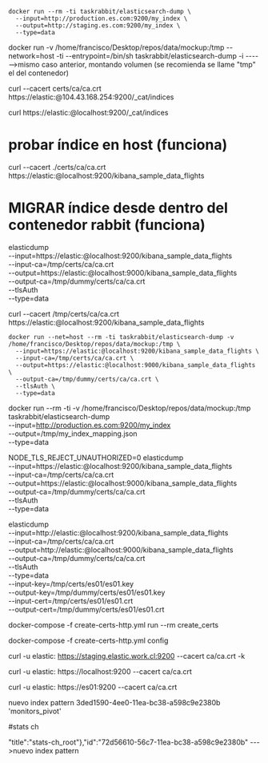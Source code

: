    
   
    docker run --rm -ti taskrabbit/elasticsearch-dump \
      --input=http://production.es.com:9200/my_index \
      --output=http://staging.es.com:9200/my_index \
      --type=data




docker run -v /home/francisco/Desktop/repos/data/mockup:/tmp --network=host -ti --entrypoint=/bin/sh taskrabbit/elasticsearch-dump -i ------>mismo caso anterior, montando volumen (se recomienda se llame "tmp" el del contenedor)


curl --cacert certs/ca/ca.crt https://elastic:@104.43.168.254:9200/_cat/indices

curl https://elastic:@localhost:9200/_cat/indices

# probar índice en host (funciona)
curl --cacert ./certs/ca/ca.crt https://elastic:@localhost:9200/kibana_sample_data_flights

# MIGRAR índice desde dentro del contenedor rabbit (funciona)
elasticdump \
      --input=https://elastic:@localhost:9200/kibana_sample_data_flights \
      --input-ca=/tmp/certs/ca/ca.crt \
      --output=https://elastic:@localhost:9000/kibana_sample_data_flights \
      --output-ca=/tmp/dummy/certs/ca/ca.crt \
      --tlsAuth \
      --type=data


curl --cacert /tmp/certs/ca/ca.crt https://elastic:@localhost:9200/kibana_sample_data_flights

    docker run --net=host --rm -ti taskrabbit/elasticsearch-dump -v /home/francisco/Desktop/repos/data/mockup:/tmp \
      --input=https://elastic:@localhost:9200/kibana_sample_data_flights \
      --input-ca=/tmp/certs/ca/ca.crt \
      --output=https://elastic:@localhost:9000/kibana_sample_data_flights \
      --output-ca=/tmp/dummy/certs/ca/ca.crt \
      --tlsAuth \
      --type=data


docker run --rm -ti -v /home/francisco/Desktop/repos/data/mockup:/tmp taskrabbit/elasticsearch-dump \
  --input=http://production.es.com:9200/my_index \
  --output=/tmp/my_index_mapping.json \
  --type=data


NODE_TLS_REJECT_UNAUTHORIZED=0 elasticdump \
      --input=https://elastic:@localhost:9200/kibana_sample_data_flights \
      --input-ca=/tmp/certs/ca/ca.crt \
      --output=https://elastic:@localhost:9000/kibana_sample_data_flights \
      --output-ca=/tmp/dummy/certs/ca/ca.crt \
      --tlsAuth \
      --type=data



elasticdump \
      --input=http://elastic:@localhost:9200/kibana_sample_data_flights \
      --input-ca=/tmp/certs/ca/ca.crt \
      --output=http://elastic:@localhost:9000/kibana_sample_data_flights \
      --output-ca=/tmp/dummy/certs/ca/ca.crt \
      --tlsAuth \
      --type=data \
      --input-key=/tmp/certs/es01/es01.key \
      --output-key=/tmp/dummy/certs/es01/es01.key \
      --input-cert=/tmp/certs/es01/es01.crt \
      --output-cert=/tmp/dummy/certs/es01/es01.crt



docker-compose -f create-certs-http.yml run --rm create_certs

docker-compose -f create-certs-http.yml config

curl -u elastic: https://staging.elastic.work.cl:9200 --cacert ca/ca.crt -k

curl -u elastic: https://localhost:9200 --cacert ca/ca.crt

curl -u elastic: https://es01:9200 --cacert ca/ca.crt

nuevo index pattern 3ded1590-4ee0-11ea-bc38-a598c9e2380b 'monitors_pivot'

#stats ch


"title":"stats-ch_root"},"id":"72d56610-56c7-11ea-bc38-a598c9e2380b" --->nuevo index pattern